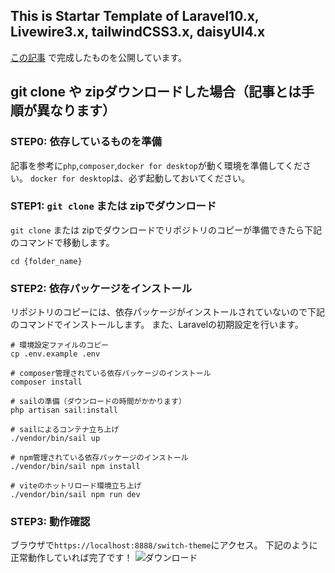 ## This is Startar Template of Laravel10.x, Livewire3.x, tailwindCSS3.x, daisyUI4.x
[この記事](https://qiita.com/tatun55/items/b196696298f64c7d1567) で完成したものを公開しています。

## git clone や zipダウンロードした場合（記事とは手順が異なります）

### STEP0: 依存しているものを準備
記事を参考に`php`,`composer`,`docker for desktop`が動く環境を準備してください。
`docker for desktop`は、必ず起動しておいてください。

### STEP1: `git clone` または zipでダウンロード
 `git clone` または zipでダウンロードでリポジトリのコピーが準備できたら下記のコマンドで移動します。

```shell
cd {folder_name}
```

### STEP2: 依存パッケージをインストール
リポジトリのコピーには、依存パッケージがインストールされていないので下記のコマンドでインストールします。
また、Laravelの初期設定を行います。

```shell
# 環境設定ファイルのコピー
cp .env.example .env

# composer管理されている依存パッケージのインストール
composer install

# sailの準備（ダウンロードの時間がかかります）
php artisan sail:install

# sailによるコンテナ立ち上げ
./vendor/bin/sail up

# npm管理されている依存パッケージのインストール
./vendor/bin/sail npm install

# viteのホットリロード環境立ち上げ
./vendor/bin/sail npm run dev
```

### STEP3: 動作確認
ブラウザで`https://localhost:8888/switch-theme`にアクセス。
下記のように正常動作していれば完了です！
![ダウンロード](https://github.com/tatun55/laravel10-livewire3-tailwindcss3-daisyui4/assets/22563682/f86aaf48-1dc7-4571-9e46-7df834d98fc9)

